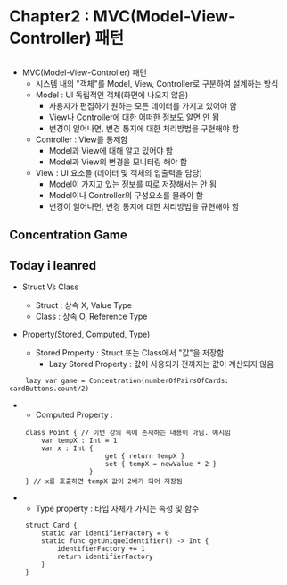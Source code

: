 # Chapter2 : MVC(Model-View-Controller) 패턴
<img>

- MVC(Model-View-Controller) 패턴
  - 시스템 내의 "객체"를 Model, View, Controller로 구분하여 설계하는 방식
  - Model : UI 독립적인 객체(화면에 나오지 않음)
    - 사용자가 편집하기 원하는 모든 데이터를 가지고 있어야 함
    - View나 Controller에 대한 어떠한 정보도 알면 안 됨
    - 변경이 일어나면, 변경 통지에 대한 처리방법을 구현해야 함
  - Controller : View를 통제함
    - Model과 View에 대해 알고 있어야 함
    - Model과 View의 변경을 모니터링 해야 함
  - View : UI 요소들 (데이터 및 객체의 입출력을 담당)
    - Model이 가지고 있는 정보를 따로 저장해서는 안 됨
    - Model이나 Controller의 구성요소를 몰라야 함
    - 변경이 일어나면, 변경 통지에 대한 처리방법을 규현해야 함

## Concentration Game
<demo>

## Today i leanred
- Struct Vs Class
  -  Struct : 상속 X, Value Type
  -  Class : 상속 O, Reference Type
  

- Property(Stored, Computed, Type)
  - Stored Property : Struct 또는 Class에서 "값"을 저장함
    - Lazy Stored Property : 값이 사용되기 전까지는 값이 계산되지 않음
~~~
    lazy var game = Concentration(numberOfPairsOfCards: cardButtons.count/2)
~~~

-  - Computed Property : 
~~~
    class Point { // 이번 강의 속에 존재하는 내용이 아님. 예시임
        var tempX : Int = 1
        var x : Int { 
                        get { return tempX }
                        set { tempX = newValue * 2 }
                    }
    } // x를 호출하면 tempX 값이 2배가 되어 저장됨
~~~

-  - Type property : 타입 자체가 가지는 속성 및 함수
~~~
    struct Card {
        static var identifierFactory = 0
        static func getUniqueIdentifier() -> Int {
            identifierFactory += 1
            return identifierFactory
        }
    }
~~~
